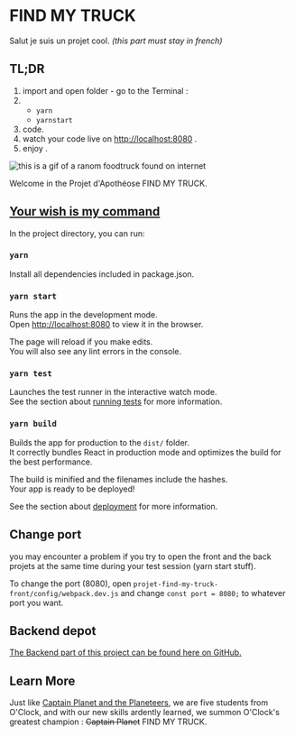 # FIND MY TRUCK 

 Salut je suis un projet cool.  *(this part must stay in french)*

## TL;DR

 1. import and open folder - go to the Terminal :
 2. - `yarn`
	 -	`yarnstart`
3. code.
4. watch your code live on [http://localhost:8080](http://localhost:8080) .
5. enjoy .

![this is a gif of a ranom foodtruck found on internet](https://i.pinimg.com/originals/fc/d5/ee/fcd5ee36eb745fd51c61ec01c5910529.gif)

Welcome in the Projet d'Apothéose FIND MY TRUCK.

## [Your wish is my command](https://www.youtube.com/watch?v=6okxuiiHx2w)

In the project directory, you can run:

### `yarn `

Install all dependencies included in package.json.

### `yarn start`

Runs the app in the development mode.<br />
Open [http://localhost:8080](http://localhost:8080) to view it in the browser.

The page will reload if you make edits.<br />
You will also see any lint errors in the console.

### `yarn test`

Launches the test runner in the interactive watch mode.<br />
See the section about [running tests](https://facebook.github.io/create-react-app/docs/running-tests) for more information.

### `yarn build`

Builds the app for production to the `dist/` folder.<br />
It correctly bundles React in production mode and optimizes the build for the best performance.

The build is minified and the filenames include the hashes.<br />
Your app is ready to be deployed!

See the section about [deployment](https://facebook.github.io/create-react-app/docs/deployment) for more information.

## Change port

you may encounter a problem if you try to open the front and the back projets at the same time during your test session (yarn start stuff).

To change the port (8080), open `projet-find-my-truck-front/config/webpack.dev.js` and change `const port = 8080;` to whatever port you want.

## Backend depot
[The Backend part of this project can be found here on GitHub.](https://github.com/O-clock-Ulysse/projet-find-my-truck)

## Learn More

Just like [Captain Planet and the Planeteers](https://www.youtube.com/watch?v=PgQOPktUfuE), we are five students from O'Clock, and with our new skills ardently learned, we summon O'Clock's greatest champion : ~~Captain Planet~~ FIND MY TRUCK.
